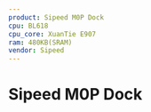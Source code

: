 ```yaml
---
product: Sipeed M0P Dock
cpu: BL618
cpu_core: XuanTie E907
ram: 480KB(SRAM)
vendor: Sipeed
---
```


# Sipeed M0P Dock

